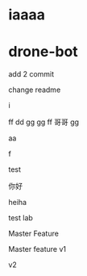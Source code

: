 
iaaaa 
=======
# drone-bot

add 2 commit

change readme

i

ff
dd
gg
gg
ff
哥哥
gg

aa

f


test

你好


heiha

test lab

Master Feature

Master feature v1

v2
